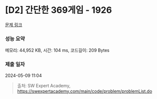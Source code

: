 # [D2] 간단한 369게임 - 1926 

[문제 링크](https://swexpertacademy.com/main/code/problem/problemDetail.do?contestProbId=AV5PTeo6AHUDFAUq) 

### 성능 요약

메모리: 44,952 KB, 시간: 104 ms, 코드길이: 209 Bytes

### 제출 일자

2024-05-09 11:04



> 출처: SW Expert Academy, https://swexpertacademy.com/main/code/problem/problemList.do
